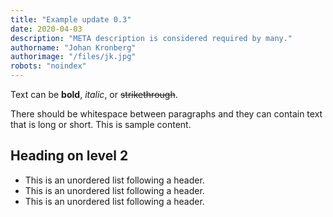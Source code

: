 ```yaml
---
title: "Example update 0.3"
date: 2020-04-03
description: "META description is considered required by many."
authorname: "Johan Kronberg"
authorimage: "/files/jk.jpg"
robots: "noindex"
---
```


Text can be **bold**, _italic_, or ~~strikethrough~~.
<!--more-->
There should be whitespace between paragraphs and they can contain text that is long or short. This is sample content.

## Heading on level 2

* This is an unordered list following a header.
* This is an unordered list following a header.
* This is an unordered list following a header.